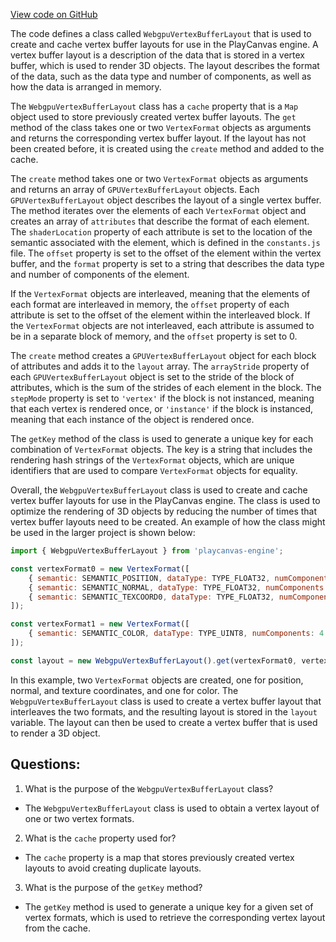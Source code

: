 [View code on GitHub](https://github.com/playcanvas/engine/src/platform/graphics/webgpu/webgpu-vertex-buffer-layout.js)

The code defines a class called `WebgpuVertexBufferLayout` that is used to create and cache vertex buffer layouts for use in the PlayCanvas engine. A vertex buffer layout is a description of the data that is stored in a vertex buffer, which is used to render 3D objects. The layout describes the format of the data, such as the data type and number of components, as well as how the data is arranged in memory.

The `WebgpuVertexBufferLayout` class has a `cache` property that is a `Map` object used to store previously created vertex buffer layouts. The `get` method of the class takes one or two `VertexFormat` objects as arguments and returns the corresponding vertex buffer layout. If the layout has not been created before, it is created using the `create` method and added to the cache.

The `create` method takes one or two `VertexFormat` objects as arguments and returns an array of `GPUVertexBufferLayout` objects. Each `GPUVertexBufferLayout` object describes the layout of a single vertex buffer. The method iterates over the elements of each `VertexFormat` object and creates an array of `attributes` that describe the format of each element. The `shaderLocation` property of each attribute is set to the location of the semantic associated with the element, which is defined in the `constants.js` file. The `offset` property is set to the offset of the element within the vertex buffer, and the `format` property is set to a string that describes the data type and number of components of the element.

If the `VertexFormat` objects are interleaved, meaning that the elements of each format are interleaved in memory, the `offset` property of each attribute is set to the offset of the element within the interleaved block. If the `VertexFormat` objects are not interleaved, each attribute is assumed to be in a separate block of memory, and the `offset` property is set to 0.

The `create` method creates a `GPUVertexBufferLayout` object for each block of attributes and adds it to the `layout` array. The `arrayStride` property of each `GPUVertexBufferLayout` object is set to the stride of the block of attributes, which is the sum of the strides of each element in the block. The `stepMode` property is set to `'vertex'` if the block is not instanced, meaning that each vertex is rendered once, or `'instance'` if the block is instanced, meaning that each instance of the object is rendered once.

The `getKey` method of the class is used to generate a unique key for each combination of `VertexFormat` objects. The key is a string that includes the rendering hash strings of the `VertexFormat` objects, which are unique identifiers that are used to compare `VertexFormat` objects for equality.

Overall, the `WebgpuVertexBufferLayout` class is used to create and cache vertex buffer layouts for use in the PlayCanvas engine. The class is used to optimize the rendering of 3D objects by reducing the number of times that vertex buffer layouts need to be created. An example of how the class might be used in the larger project is shown below:

```javascript
import { WebgpuVertexBufferLayout } from 'playcanvas-engine';

const vertexFormat0 = new VertexFormat([
    { semantic: SEMANTIC_POSITION, dataType: TYPE_FLOAT32, numComponents: 3 },
    { semantic: SEMANTIC_NORMAL, dataType: TYPE_FLOAT32, numComponents: 3 },
    { semantic: SEMANTIC_TEXCOORD0, dataType: TYPE_FLOAT32, numComponents: 2 }
]);

const vertexFormat1 = new VertexFormat([
    { semantic: SEMANTIC_COLOR, dataType: TYPE_UINT8, numComponents: 4 }
]);

const layout = new WebgpuVertexBufferLayout().get(vertexFormat0, vertexFormat1);
```

In this example, two `VertexFormat` objects are created, one for position, normal, and texture coordinates, and one for color. The `WebgpuVertexBufferLayout` class is used to create a vertex buffer layout that interleaves the two formats, and the resulting layout is stored in the `layout` variable. The layout can then be used to create a vertex buffer that is used to render a 3D object.
## Questions: 
 1. What is the purpose of the `WebgpuVertexBufferLayout` class?
- The `WebgpuVertexBufferLayout` class is used to obtain a vertex layout of one or two vertex formats.

2. What is the `cache` property used for?
- The `cache` property is a map that stores previously created vertex layouts to avoid creating duplicate layouts.

3. What is the purpose of the `getKey` method?
- The `getKey` method is used to generate a unique key for a given set of vertex formats, which is used to retrieve the corresponding vertex layout from the cache.